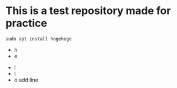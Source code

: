 # This is a test repository made for practice
```
sudo apt install hogehoge
```
- h
- e
* l
* l
* o 
add line